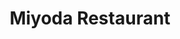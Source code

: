 ---
layout: place
title: Miyoda Restaurant
permalink: /california/redondo-beach/miyoda-restaurant.html
stateAbbr: CA
stateName: California
cityName: Redondo Beach
seo:
  type: restaurant
  links: https://www.miyodajapanese.com/
place_id: ChIJiQp9AZq0woARgxBLNifYHT0
photos:
  - name: >-
      places/ChIJiQp9AZq0woARgxBLNifYHT0/photos/AeeoHcJv6lKgNPy-gPvRthTxGTPe2pf4C_GE3MxHZbYEbslki9H_Ui1dJCEHYZ7xFmC8v911MFVrVGLfoZyC05PzgjLyzbQ9M91AoSkfSCKyYB26FguHX6vIXJjT8cZsvoL3P5XWpseajJVDrniy8RgGn_U-Bx-kNEyjTKp6e9JbU5gnTJP7W4RU-QHRPiYRwWdS-7XQHu-MsXyNsJw8b-wTpQqkfYtx0f5dMjl501shKXjXxAh9qitokMYI2RZrILWiqQSP_ScMQFNI1ysAJR2pJyBIsCfJLPJ_FoG-KHtCvxl8GzMIC6G616Ty3XbbFiy28y63d4M6Xx8giZir-nEWcrCK_c8mGbRJ7bFq5YqBEnSw2rF2-rRwDBjh28diLERKTDB43X5JnFYob-IFc2q-kGhweFj7KoQ2hUglm60riZI
    widthPx: 4032
    heightPx: 3024
    authorAttributions:
      - displayName: Karly S
        uri: https://maps.google.com/maps/contrib/117332549042307750756
        photoUri: >-
          https://lh3.googleusercontent.com/a-/ALV-UjXCjoANoauNxpNz8mfDFFnyRLNXf-xBHuE_oZ0yGHe20wUZutnJPQ=s100-p-k-no-mo
    flagContentUri: >-
      https://www.google.com/local/imagery/report/?cb_client=maps_api_places.places_api&image_key=!1e10!2sCIHM0ogKEICAgID4sLyNdg&hl=en-US
    googleMapsUri: >-
      https://www.google.com/maps/place//data=!3m4!1e2!3m2!1sCIHM0ogKEICAgID4sLyNdg!2e10!4m2!3m1!1s0x80c2b49a017d0a89:0x3d1dd827364b1083
  - name: >-
      places/ChIJiQp9AZq0woARgxBLNifYHT0/photos/AeeoHcL4kzNTkvotxTL1P4XciG6vjxbEP717HyVLHj4QYQNGhZ8uucFjTGogQUk8H_ZjaQJVyQNiDNefFia6Vj-NE16QCZrRbVNm8zP1adGXIQUPJG_vkt_Bp6hK7qrDlEKfYoftu36xZJv7EzjXesSjXTks9RviCO6lbKEC-VGzp8LYtlcTzsRAq_bNjdEPD0AT_wIG47I0QtQQeMQoPx8iVj2lnT7lXnEE86nLDH79_McgbMuPvHtmnUrQbiTfilukuSF3RHz-WXteJUlUtp4vl8MlqFlIYF1eRAdnEsxZlJgy0A
    widthPx: 4032
    heightPx: 2268
    authorAttributions:
      - displayName: Bistro Miyoda & Sushi Ichiriki
        uri: https://maps.google.com/maps/contrib/103309784244060408979
        photoUri: >-
          https://lh3.googleusercontent.com/a/ACg8ocJVkuAJoEKXvey38VECQEownQrTorUVd2I2XhoySYQvjx5qJA=s100-p-k-no-mo
    flagContentUri: >-
      https://www.google.com/local/imagery/report/?cb_client=maps_api_places.places_api&image_key=!1e10!2sAF1QipPOwVT6JI8W8mkvvnKfVNYwK8YRQeym4pxUttjd&hl=en-US
    googleMapsUri: >-
      https://www.google.com/maps/place//data=!3m4!1e2!3m2!1sAF1QipPOwVT6JI8W8mkvvnKfVNYwK8YRQeym4pxUttjd!2e10!4m2!3m1!1s0x80c2b49a017d0a89:0x3d1dd827364b1083
  - name: >-
      places/ChIJiQp9AZq0woARgxBLNifYHT0/photos/AeeoHcIVi8tsvu58QNJtArVYvISN1-0Il23kFIm5fN3uxV1HhKQZVjHe5H1WEShXo5hsNSf382XeBzNwyM_B1iencdfM0ikZcZu9sUUx_LvE7pfHB8AIcu-LEwI1RlwBQF7f-5ZdZnl4uMb3mhm4DnB1M1pC_v_n590lwru2G4XMnxmv5sRkTzwLt2zBJ9n7jziDJ-YQQ6sN-huhlhOCsbxkK9mGYhKxRH08eiJgadO7OAJoerdzv45I6ge0hiCC6AjJfzhk3Cyz_-ewJfJ0MjIGzzb1q7H40iK9Sp1rdaao3LQ8NatYa5X7e3kfnoXNMxPUGnLmcV_AKSZAW-rjdlpMRwGqGSs5em-7dq4tYl_FqsW2OLd_Z4YwdTYSogd2KRFb83qP9dV9ZFrichu6j4pheHK-4ZbNdxUT6LFuptt_E2FObg
    widthPx: 4032
    heightPx: 3024
    authorAttributions:
      - displayName: bobo fung
        uri: https://maps.google.com/maps/contrib/109205453402944849793
        photoUri: >-
          https://lh3.googleusercontent.com/a-/ALV-UjWA9g4jcBt8rIrNYxrtGIIA9YF6uqDpL1vfHy-7-MYThpaxmG8o=s100-p-k-no-mo
    flagContentUri: >-
      https://www.google.com/local/imagery/report/?cb_client=maps_api_places.places_api&image_key=!1e10!2sCIHM0ogKEICAgIDrzdqqMg&hl=en-US
    googleMapsUri: >-
      https://www.google.com/maps/place//data=!3m4!1e2!3m2!1sCIHM0ogKEICAgIDrzdqqMg!2e10!4m2!3m1!1s0x80c2b49a017d0a89:0x3d1dd827364b1083
  - name: >-
      places/ChIJiQp9AZq0woARgxBLNifYHT0/photos/AeeoHcJNIl3oNpYUA30xbEPMgHScGdzB2L0YRZwt0LyASmH9g16oGQ0iz1LT06kDm1dTe9Z1UInBGliYw9wrXyueEYS6O71yI-OOEn-Qo1Z1ffA6HLPDPNjuzCLkioq-de41dZOYYO_mv9F0STl8-ip7YFxLsAVYBn00mzBBbfcI6313nfIof-iz-PesX9sFCtLQz23JrfiD5osJ2AF1aLSjHmX75LgtDKG9REgR3XoGe9v3g0RzGrE8ZFW_teapQHs-0r5yLiz3Oig4YD3uOaozTYwe0q16UZ-eGliQAfKqjsF1XllCBwizpAnWPOL7U4Dhji2QJcAG47MqjzYkOZ96ddON4i7iIF5LWTWlIm7RQzwRrzd3kGvamqVUX2mN8U69NNu4S6jao0l7-KgvSPhD2o64MAIzhVU_59eRB08QuoodrdLh
    widthPx: 4032
    heightPx: 3024
    authorAttributions:
      - displayName: Justin Son
        uri: https://maps.google.com/maps/contrib/103608512738365406594
        photoUri: >-
          https://lh3.googleusercontent.com/a-/ALV-UjW30BrTZXFiXuyZ6ogiTIWD8ShsQDa8XYlz2uRADHrUMFZ0J5z6gg=s100-p-k-no-mo
    flagContentUri: >-
      https://www.google.com/local/imagery/report/?cb_client=maps_api_places.places_api&image_key=!1e10!2sCIHM0ogKEICAgICzwKXOrQE&hl=en-US
    googleMapsUri: >-
      https://www.google.com/maps/place//data=!3m4!1e2!3m2!1sCIHM0ogKEICAgICzwKXOrQE!2e10!4m2!3m1!1s0x80c2b49a017d0a89:0x3d1dd827364b1083
  - name: >-
      places/ChIJiQp9AZq0woARgxBLNifYHT0/photos/AeeoHcIGQ1dL23an56kFzEU6YILPb61S8fSISfruNj5k3-T7yBJwAfP-Zc4UJ5m2AGXNt0_8cFvJBkySNKReFWZR77gGmoogIbbjNWKHQeE3PjOTrj-VVWCP5BL-WibiUOAuzU2pbNaDXmiqfWSLfJpIaZ365lHjeY9-SIFehkWdNDSnvYkh3b2x7XIHMlbAvPLuEhbLnHbNF9MntKbE4QMdIzRBU1aCRnXcyE7LLUJDCSrtKMhjMmy5MgSzhiWcMemo5QNMKL-iOWrFls78Obq1er7IApfrTkkIXp-Ub1_NJS-D8fBMpc5GUQ-629kOmBqgOo6o0Up_4P6yu3mXpiMc4_9HYtrNQC8rkYGN41hdk8G_PQDx1XE7OqbtdzSYm2dTWUtXD2kEc6efEsZGjf7EMHQwE6mY_H2ctNibF7AIwalSCw
    widthPx: 3024
    heightPx: 4032
    authorAttributions:
      - displayName: Addy Alkhatib
        uri: https://maps.google.com/maps/contrib/116976916181459776580
        photoUri: >-
          https://lh3.googleusercontent.com/a-/ALV-UjUDwnvucIHtFUiWKsfWNaqbgoweJ_yE0xHviyUPisclLqSzPj6y=s100-p-k-no-mo
    flagContentUri: >-
      https://www.google.com/local/imagery/report/?cb_client=maps_api_places.places_api&image_key=!1e10!2sCIHM0ogKEICAgIDO4OOvRw&hl=en-US
    googleMapsUri: >-
      https://www.google.com/maps/place//data=!3m4!1e2!3m2!1sCIHM0ogKEICAgIDO4OOvRw!2e10!4m2!3m1!1s0x80c2b49a017d0a89:0x3d1dd827364b1083
  - name: >-
      places/ChIJiQp9AZq0woARgxBLNifYHT0/photos/AeeoHcJ8w61WDKR-kt02G4zryLN2zIZCv1A1bKNHrtEhpFhKxmnJfBGRPP1O0iijJDRdqQOhd7hZjOCqsWhoYrnapsEZWd-M0Wd2ZjfHuQq59_-_L59ic6F-TYyKM801aci3ZmO8CA67yeGgbkpr7Z8DplD2d8CVMKV_LRo3HdjffzYvMSZ7U8SfsF_FLJRVenj71C0xVH6bZVxV2sybf9jcppIuCzGSmaAtGcnW9r-Mwn_dAIiFb7GXr9pRiTTWyPOUyGM9N1gzntXnp-bvcybS_aXEEaAb30qb9d4yjIgV-Uitcj_tI-erEtRIc8fmPJuUgDslFAXK4fTrEVdGFak_Y0qUQ7Va8dv1IvP1K8_2oweRI8JWmL0uTWIjaxwBkLHu3hfCMRTapAcOpTMquOttjk6HxYM7yEHXSQYPIgT0V4I
    widthPx: 3000
    heightPx: 4000
    authorAttributions:
      - displayName: Scott Morrison
        uri: https://maps.google.com/maps/contrib/117403122272584949374
        photoUri: >-
          https://lh3.googleusercontent.com/a-/ALV-UjXUUOHaGlc9eFRsSZPeILyQkjRW60E8c4URfPX2hB_MVW78IaiogA=s100-p-k-no-mo
    flagContentUri: >-
      https://www.google.com/local/imagery/report/?cb_client=maps_api_places.places_api&image_key=!1e10!2sCIHM0ogKEICAgIClto74KA&hl=en-US
    googleMapsUri: >-
      https://www.google.com/maps/place//data=!3m4!1e2!3m2!1sCIHM0ogKEICAgIClto74KA!2e10!4m2!3m1!1s0x80c2b49a017d0a89:0x3d1dd827364b1083
  - name: >-
      places/ChIJiQp9AZq0woARgxBLNifYHT0/photos/AeeoHcIHF2XsB7iJ4tIYOLRisFHPcViVEuNZ07V8qEpXTk--Czb0Gxz-FarNL8Dvce6QfYwhGD95sATW2kRDMR4bCvH8KOwGqxdcOxwqE4ZgDSfMW0udSMVPG7671g_Ex4L12OoAh6GTTS4hSdQ96kdbxrHglh08OCkOj9zE2kTtMZkRY_aIo7NkK42t1y0fVM3VxwfOKjbyhFAen7j1ub0iFc54LMire5jNSD9VIQozaHeBJVi25EHAuY6zRFIYdiC42YkjkLUPvkA2X348rsktpdewT5jzDOntyUhCrBi1mth2DztNAqbHhucTpSIGO_5cd7mrEAH5IxH5_DFRpfi6_yG5LgId2dURxE_LKLss3HL94Ibj2tAqt7JnMByng-UQg4okVnchWic_LaBKe3azFy-jqQPqmVwIvPfXlr6ApF0fKA
    widthPx: 3024
    heightPx: 4032
    authorAttributions:
      - displayName: M A S
        uri: https://maps.google.com/maps/contrib/116841891464563933682
        photoUri: >-
          https://lh3.googleusercontent.com/a-/ALV-UjVGPp36TPvev5XJaeBZw41Yt1bFadm0bPQMX8Jx-hdCORkRSi-0zQ=s100-p-k-no-mo
    flagContentUri: >-
      https://www.google.com/local/imagery/report/?cb_client=maps_api_places.places_api&image_key=!1e10!2sCIHM0ogKEICAgIDdxMfdUQ&hl=en-US
    googleMapsUri: >-
      https://www.google.com/maps/place//data=!3m4!1e2!3m2!1sCIHM0ogKEICAgIDdxMfdUQ!2e10!4m2!3m1!1s0x80c2b49a017d0a89:0x3d1dd827364b1083
  - name: >-
      places/ChIJiQp9AZq0woARgxBLNifYHT0/photos/AeeoHcIoQ__IpVaD4a5WtmG4AzoXq-jdCyZTwTQhv2UUOpOWObyBd20wBPgzKVRRVKD8Rk9GfbR3joU5LULKguqOHTtnIoCkZ-hqTJ736NGvMXsg_mhI9NzjAqvIjjell2q0a_T6GXjcbjH-C_OmFiGITZp0LW173xVCUUer2HhCRRa6DZmTEq9ctZhOylD8dV50YOf-kjQMa-32328l_8PKndqILQ9l-irmRSeOBINZE33DTaSdai-bZEQUWOw7VxO6NaRAVb4aSfWSMPDKo88_657rDqigM-Mnzs7AjMYot7NTZuU6R3kf2ULe9WsynUaB7aC2Nr2l3QmhmUIxowYYtT30TUlblbhKW_t-gnpCIRXYwab9z34qbj3kkblYIuEWpPyowEY5Ubx3y_CdQQUup3GJyYVJPnWSAb0nbzbyBVP18w
    widthPx: 3024
    heightPx: 4032
    authorAttributions:
      - displayName: bobo fung
        uri: https://maps.google.com/maps/contrib/109205453402944849793
        photoUri: >-
          https://lh3.googleusercontent.com/a-/ALV-UjWA9g4jcBt8rIrNYxrtGIIA9YF6uqDpL1vfHy-7-MYThpaxmG8o=s100-p-k-no-mo
    flagContentUri: >-
      https://www.google.com/local/imagery/report/?cb_client=maps_api_places.places_api&image_key=!1e10!2sCIHM0ogKEICAgIDrzdqqUg&hl=en-US
    googleMapsUri: >-
      https://www.google.com/maps/place//data=!3m4!1e2!3m2!1sCIHM0ogKEICAgIDrzdqqUg!2e10!4m2!3m1!1s0x80c2b49a017d0a89:0x3d1dd827364b1083
  - name: >-
      places/ChIJiQp9AZq0woARgxBLNifYHT0/photos/AeeoHcK4TESyHWPeRQd4mNjtEMSUOatb4uU2F9kP537DSBWyxWUFjrqcGcckONtoMK53drhtRXDmiKidC_UVSc1DGPylfhGxApYD21fCKLVt0Qqxok77RPTVRCbqlO0jNTIn5qL8OB-3bTdU4jCYVcSB8DtHh60KWji7iyqDeguqQfYSus1EeMJEXRq93kR_c4ennv3ra2KOHXcZSr56ux-QgvvKAq9nCxQdDMVh0XB53MlrEhOWPfcC1FS8ddwuIZfE_7MC9Nj8hn9ZmPN_5qZ8lqW-vhbCpNxj40N0EsyYaOXvrpzf6AznS1Fq6yoySqdSCnRFieU0bT185hQHbvLGIW9ggi-TJpOh1W5l-dHJ4DLK7pYTmQW9lpYfTXPnFBw6yf9JBlc8ycsyBnv6sFbbVJZNLi2becF6dfjF5_g1gHAbzg
    widthPx: 4032
    heightPx: 3024
    authorAttributions:
      - displayName: Kian N.
        uri: https://maps.google.com/maps/contrib/110352041971644110619
        photoUri: >-
          https://lh3.googleusercontent.com/a-/ALV-UjUg2DZ3id2ObjuDxhRdq4MoRM62xz-AGXlmKl1lCjvJ8-xgfRg=s100-p-k-no-mo
    flagContentUri: >-
      https://www.google.com/local/imagery/report/?cb_client=maps_api_places.places_api&image_key=!1e10!2sCIHM0ogKEICAgICu986ZUA&hl=en-US
    googleMapsUri: >-
      https://www.google.com/maps/place//data=!3m4!1e2!3m2!1sCIHM0ogKEICAgICu986ZUA!2e10!4m2!3m1!1s0x80c2b49a017d0a89:0x3d1dd827364b1083
  - name: >-
      places/ChIJiQp9AZq0woARgxBLNifYHT0/photos/AeeoHcJLlLtV4bnTqrszNWXP_djhWTIx_u50R_uJ8Di1D0KlMQwdmayClb-tY5k4nvvit3ydOpuaQjRd3_F8xnT4_BUh6gGKkFBOoyGlNOZM77m0_X8RBjLdHc5EKS5__RJccQotIr8LcOrDhknAahjlP01Mqiem8xZXPVOG7-2Onyg1DXexh_-Eg8V2vm__KdgmCWlYNSzzqhTUKe5HCRCEDUq42AQAkjAmTsn_VZNF6WPKXtqqujOL5fIP3nzBQFHcewSUfpvsJs2_XWBIw26QoyEiQGoyIhJbnkve0A25cUBieQTmiZWAbhOwikLhpv6trodQX1csCXmCVeIwQ7jqSnZpLvbfkjbvlUQO7VVeYhMy4GURpF7KCYyzPVPVgeVoRUVRRAJD8s8d6cpTnSo0Yv7VxeMUEM6R4nGk8fF_ISUOxg
    widthPx: 4032
    heightPx: 3024
    authorAttributions:
      - displayName: Alex Smith
        uri: https://maps.google.com/maps/contrib/106057731801714705207
        photoUri: >-
          https://lh3.googleusercontent.com/a-/ALV-UjVWoBYc72tllqNzJ93CPngXph8dKsK50ZybcCQvaQLnYkTh2r2KJQ=s100-p-k-no-mo
    flagContentUri: >-
      https://www.google.com/local/imagery/report/?cb_client=maps_api_places.places_api&image_key=!1e10!2sCIHM0ogKEICAgICk1M3kJQ&hl=en-US
    googleMapsUri: >-
      https://www.google.com/maps/place//data=!3m4!1e2!3m2!1sCIHM0ogKEICAgICk1M3kJQ!2e10!4m2!3m1!1s0x80c2b49a017d0a89:0x3d1dd827364b1083
address: 1220 Beryl St, Redondo Beach, CA 90277, USA
street: 1220 Beryl St
city: Redondo Beach
state: CA
zip: '90277'
country: USA
neighborhood: South Redondo
latitude: '33.854120'
longitude: '-118.379717'
accessibility_options:
  wheelchairAccessibleParking: true
  wheelchairAccessibleEntrance: true
  wheelchairAccessibleRestroom: true
  wheelchairAccessibleSeating: true
business_status: OPERATIONAL
name: Miyoda Restaurant
google_maps_links:
  directionsUri: >-
    https://www.google.com/maps/dir//''/data=!4m7!4m6!1m1!4e2!1m2!1m1!1s0x80c2b49a017d0a89:0x3d1dd827364b1083!3e0
  placeUri: https://maps.google.com/?cid=4403913673564426371
  writeAReviewUri: >-
    https://www.google.com/maps/place//data=!4m3!3m2!1s0x80c2b49a017d0a89:0x3d1dd827364b1083!12e1
  reviewsUri: >-
    https://www.google.com/maps/place//data=!4m4!3m3!1s0x80c2b49a017d0a89:0x3d1dd827364b1083!9m1!1b1
  photosUri: >-
    https://www.google.com/maps/place//data=!4m3!3m2!1s0x80c2b49a017d0a89:0x3d1dd827364b1083!10e5
primary_type: Japanese Restaurant
opening_hours:
  regular: null
  current: null
secondary_opening_hours:
  regular:
    weekdayDescriptions: null
    type: null
  current:
    weekdayDescriptions: null
    type: null
phone: (310) 376-1081
price_level: PRICE_LEVEL_MODERATE
price_range: null
rating: '4.6'
rating_count: 0
website: https://www.miyodajapanese.com/
description: >-
  About Miyoda Restaurant in Redondo Beach, CA$$$Miyoda Restaurant in Redondo
  Beach, CA, offers a welcoming spot for enjoying fresh Japanese cuisine in a
  laid-back strip-mall environment, making it a go-to choice for sushi
  enthusiasts. This cozy eatery specializes in a variety of sushi rolls and
  hearty Japanese dishes, complemented by a selection of beer and wine to
  enhance your meal. Patrons appreciate the accessible features like
  wheelchair-friendly seating and parking, along with options for dine-in or
  takeout that cater to different dining needs. The menu highlights inventive
  flavors and vegetarian choices, positioning it as a reliable option among
  local sushi restaurants for those seeking quality meals without the fuss.
generative_summary: >-
  About Miyoda Restaurant in Redondo Beach, CA$$$Miyoda Restaurant in Redondo
  Beach, CA, offers a welcoming spot for enjoying fresh Japanese cuisine in a
  laid-back strip-mall environment, making it a go-to choice for sushi
  enthusiasts. This cozy eatery specializes in a variety of sushi rolls and
  hearty Japanese dishes, complemented by a selection of beer and wine to
  enhance your meal. Patrons appreciate the accessible features like
  wheelchair-friendly seating and parking, along with options for dine-in or
  takeout that cater to different dining needs. The menu highlights inventive
  flavors and vegetarian choices, positioning it as a reliable option among
  local sushi restaurants for those seeking quality meals without the fuss.
generative_disclosure: Summarized by AI using the Grok-3-Mini model.
reviews:
  - name: >-
      places/ChIJiQp9AZq0woARgxBLNifYHT0/reviews/ChZDSUhNMG9nS0VJQ0FnSUN6d0tYT1RREAE
    relativePublishTimeDescription: 10 months ago
    rating: 5
    text:
      text: >-
        Small but wonderful place to eat! Outstanding food and the prices were
        very reasonable. Very friendly service! Loved the sushi and the dinner
        box!
      languageCode: en
    originalText:
      text: >-
        Small but wonderful place to eat! Outstanding food and the prices were
        very reasonable. Very friendly service! Loved the sushi and the dinner
        box!
      languageCode: en
    authorAttribution:
      displayName: Justin Son
      uri: https://www.google.com/maps/contrib/103608512738365406594/reviews
      photoUri: >-
        https://lh3.googleusercontent.com/a-/ALV-UjW30BrTZXFiXuyZ6ogiTIWD8ShsQDa8XYlz2uRADHrUMFZ0J5z6gg=s128-c0x00000000-cc-rp-mo-ba4
    publishTime: '2024-05-29T18:56:09.069735Z'
    flagContentUri: >-
      https://www.google.com/local/review/rap/report?postId=ChZDSUhNMG9nS0VJQ0FnSUN6d0tYT1RREAE&d=17924085&t=1
    googleMapsUri: >-
      https://www.google.com/maps/reviews/data=!4m6!14m5!1m4!2m3!1sChZDSUhNMG9nS0VJQ0FnSUN6d0tYT1RREAE!2m1!1s0x80c2b49a017d0a89:0x3d1dd827364b1083
  - name: >-
      places/ChIJiQp9AZq0woARgxBLNifYHT0/reviews/ChdDSUhNMG9nS0VJQ0FnSUN1OTg2WndBRRAB
    relativePublishTimeDescription: 2 years ago
    rating: 5
    text:
      text: >-
        Awesome! This place has different types of sushi that I have never had
        anywhere else. Not sure if this means the sushi is not very very
        original or not, but definitely the new types of roll (like sushi pizza
        and peacock roll) are amazing!! Definitely will go back here again.
      languageCode: en
    originalText:
      text: >-
        Awesome! This place has different types of sushi that I have never had
        anywhere else. Not sure if this means the sushi is not very very
        original or not, but definitely the new types of roll (like sushi pizza
        and peacock roll) are amazing!! Definitely will go back here again.
      languageCode: en
    authorAttribution:
      displayName: Kian N.
      uri: https://www.google.com/maps/contrib/110352041971644110619/reviews
      photoUri: >-
        https://lh3.googleusercontent.com/a-/ALV-UjUg2DZ3id2ObjuDxhRdq4MoRM62xz-AGXlmKl1lCjvJ8-xgfRg=s128-c0x00000000-cc-rp-mo-ba5
    publishTime: '2022-08-08T21:35:46.633230Z'
    flagContentUri: >-
      https://www.google.com/local/review/rap/report?postId=ChdDSUhNMG9nS0VJQ0FnSUN1OTg2WndBRRAB&d=17924085&t=1
    googleMapsUri: >-
      https://www.google.com/maps/reviews/data=!4m6!14m5!1m4!2m3!1sChdDSUhNMG9nS0VJQ0FnSUN1OTg2WndBRRAB!2m1!1s0x80c2b49a017d0a89:0x3d1dd827364b1083
  - name: >-
      places/ChIJiQp9AZq0woARgxBLNifYHT0/reviews/ChZDSUhNMG9nS0VJQ0FnSUR1aGNxQWNnEAE
    relativePublishTimeDescription: 2 years ago
    rating: 5
    text:
      text: >-
        Amazing service food and quickly! In my experience I didn’t have to wait
        for a table I came alone but when I did there was plenty of open seats
        for parties of 4. The waitresses are hard working and very nice! The
        chefs know what they are doing and the cuts and quality is great!
      languageCode: en
    originalText:
      text: >-
        Amazing service food and quickly! In my experience I didn’t have to wait
        for a table I came alone but when I did there was plenty of open seats
        for parties of 4. The waitresses are hard working and very nice! The
        chefs know what they are doing and the cuts and quality is great!
      languageCode: en
    authorAttribution:
      displayName: Jane D
      uri: https://www.google.com/maps/contrib/111299187149779777460/reviews
      photoUri: >-
        https://lh3.googleusercontent.com/a-/ALV-UjU9vOjKRgfbpdEikqVpYt73IeiKPd0QswMUCYkFp0zvNAU6QsCV=s128-c0x00000000-cc-rp-mo-ba3
    publishTime: '2022-08-25T02:14:08.136425Z'
    flagContentUri: >-
      https://www.google.com/local/review/rap/report?postId=ChZDSUhNMG9nS0VJQ0FnSUR1aGNxQWNnEAE&d=17924085&t=1
    googleMapsUri: >-
      https://www.google.com/maps/reviews/data=!4m6!14m5!1m4!2m3!1sChZDSUhNMG9nS0VJQ0FnSUR1aGNxQWNnEAE!2m1!1s0x80c2b49a017d0a89:0x3d1dd827364b1083
  - name: >-
      places/ChIJiQp9AZq0woARgxBLNifYHT0/reviews/ChdDSUhNMG9nS0VJQ0FnSURkeE1mZG9RRRAB
    relativePublishTimeDescription: a year ago
    rating: 5
    text:
      text: >-
        Been here twice for dinner and once for lunch within a few weeks.

        Lunch specials are a bargain.

        For dinner, am a fan of their:

        Hybrid Roll

        Shogun Warrior Roll


        Seared Ono Roll was just okay, probably won’t order again; not bad but
        not as wonderful as I had hoped.

        Not a fan of their crab rolls—too much mayonnaise for my taste.
      languageCode: en
    originalText:
      text: >-
        Been here twice for dinner and once for lunch within a few weeks.

        Lunch specials are a bargain.

        For dinner, am a fan of their:

        Hybrid Roll

        Shogun Warrior Roll


        Seared Ono Roll was just okay, probably won’t order again; not bad but
        not as wonderful as I had hoped.

        Not a fan of their crab rolls—too much mayonnaise for my taste.
      languageCode: en
    authorAttribution:
      displayName: M A S
      uri: https://www.google.com/maps/contrib/116841891464563933682/reviews
      photoUri: >-
        https://lh3.googleusercontent.com/a-/ALV-UjVGPp36TPvev5XJaeBZw41Yt1bFadm0bPQMX8Jx-hdCORkRSi-0zQ=s128-c0x00000000-cc-rp-mo-ba6
    publishTime: '2024-02-21T02:15:56.467024Z'
    flagContentUri: >-
      https://www.google.com/local/review/rap/report?postId=ChdDSUhNMG9nS0VJQ0FnSURkeE1mZG9RRRAB&d=17924085&t=1
    googleMapsUri: >-
      https://www.google.com/maps/reviews/data=!4m6!14m5!1m4!2m3!1sChdDSUhNMG9nS0VJQ0FnSURkeE1mZG9RRRAB!2m1!1s0x80c2b49a017d0a89:0x3d1dd827364b1083
  - name: >-
      places/ChIJiQp9AZq0woARgxBLNifYHT0/reviews/ChdDSUhNMG9nS0VJQ0FnSUNPc0tmbzlnRRAB
    relativePublishTimeDescription: 2 years ago
    rating: 5
    text:
      text: >-
        We had the best sushi and sashimi order at this place. The blue fin tuna
        and yellow tail belly were the best. In addition, we tried the shrimp
        boat and pink scallop which we hadn't tried before and they were
        outstanding. This place is number 1 and we will be coming back soon!
      languageCode: en
    originalText:
      text: >-
        We had the best sushi and sashimi order at this place. The blue fin tuna
        and yellow tail belly were the best. In addition, we tried the shrimp
        boat and pink scallop which we hadn't tried before and they were
        outstanding. This place is number 1 and we will be coming back soon!
      languageCode: en
    authorAttribution:
      displayName: Addy Alkhatib
      uri: https://www.google.com/maps/contrib/116976916181459776580/reviews
      photoUri: >-
        https://lh3.googleusercontent.com/a-/ALV-UjUDwnvucIHtFUiWKsfWNaqbgoweJ_yE0xHviyUPisclLqSzPj6y=s128-c0x00000000-cc-rp-mo-ba4
    publishTime: '2022-06-25T01:12:20.213084Z'
    flagContentUri: >-
      https://www.google.com/local/review/rap/report?postId=ChdDSUhNMG9nS0VJQ0FnSUNPc0tmbzlnRRAB&d=17924085&t=1
    googleMapsUri: >-
      https://www.google.com/maps/reviews/data=!4m6!14m5!1m4!2m3!1sChdDSUhNMG9nS0VJQ0FnSUNPc0tmbzlnRRAB!2m1!1s0x80c2b49a017d0a89:0x3d1dd827364b1083
review_summary: >-
  Highlights from Customer Feedback$$$Visitors to this sushi spot often praise
  the creative rolls and fresh ingredients that make every bite memorable, with
  many highlighting the great value on lunch specials and dinner options. Folks
  frequently mention the friendly service and efficient atmosphere, which keeps
  things smooth even during busy times, adding to the overall enjoyable
  experience. While some note that certain rolls might lean towards richer
  flavors, the general consensus is that the variety keeps things exciting and
  satisfying for groups or solo diners. Overall, it's clear that this place
  stands out as a solid pick for anyone craving top-rated sushi nearby, with its
  consistent quality and welcoming vibe encouraging repeat visits.
review_disclosure: Summarized by AI using the Grok-3-Mini model.
parking_options:
  freeParkingLot: true
  freeStreetParking: true
payment_options:
  acceptsCreditCards: true
  acceptsDebitCards: true
  acceptsCashOnly: false
allow_dogs: null
curbside_pickup: true
delivery: true
dine_in: true
good_for_children: true
good_for_groups: true
good_for_sports: false
live_music: false
menu_for_children: false
outdoor_seating: false
reservable: true
restroom: true
serves_beer: true
serves_breakfast: false
serves_brunch: false
serves_cocktails: null
serves_coffee: null
serves_dinner: true
serves_dessert: true
serves_lunch: true
serves_vegetarian_food: true
serves_wine: true
takeout: true
update_category: pro
places_description: >-
  Sushi & hearty Japanese fare served in an upbeat, strip-mall setting with
  simple decor.

---